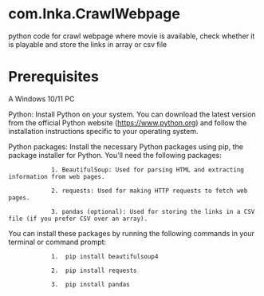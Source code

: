 # com.Inka.CrawlWebpage
python code for crawl webpage where movie is available, check whether it is playable and store the links in array or csv file
# Prerequisites
A Windows 10/11 PC

Python: Install Python on your system. You can download the latest version from the official Python website (https://www.python.org) and follow the installation instructions specific to your operating system.

Python packages: Install the necessary Python packages using pip, the package installer for Python. You'll need the following packages:

                1. BeautifulSoup: Used for parsing HTML and extracting information from web pages.
               
                2. requests: Used for making HTTP requests to fetch web pages.
                
                3. pandas (optional): Used for storing the links in a CSV file (if you prefer CSV over an array).
                
You can install these packages by running the following commands in your terminal or command prompt:

                1.  pip install beautifulsoup4
                
                2.  pip install requests
                
                3.  pip install pandas
